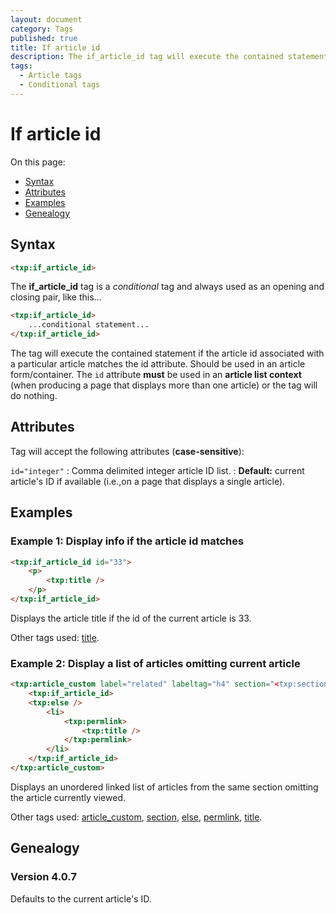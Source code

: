 ```yaml
---
layout: document
category: Tags
published: true
title: If article id
description: The if_article_id tag will execute the contained statement if the article id associated with a particular article matches.
tags:
  - Article tags
  - Conditional tags
---
```


# If article id

On this page:

* [Syntax](#syntax)
* [Attributes](#attributes)
* [Examples](#examples)
* [Genealogy](#genealogy)

## Syntax

~~~ html
<txp:if_article_id>
~~~

The **if_article_id** tag is a *conditional* tag and always used as an opening and closing pair, like this...

~~~ html
<txp:if_article_id>
    ...conditional statement...
</txp:if_article_id>
~~~

The tag will execute the contained statement if the article id associated with a particular article matches the id attribute. Should be used in an article form/container. The `id` attribute **must** be used in an **article list context** (when producing a page that displays more than one article) or the tag will do nothing.

## Attributes

Tag will accept the following attributes (**case-sensitive**):

`id="integer"`
: Comma delimited integer article ID list.
: **Default:** current article's ID if available (i.e.,on a page that displays a single article).

## Examples

### Example 1: Display info if the article id matches

~~~ html
<txp:if_article_id id="33">
    <p>
        <txp:title />
    </p>
</txp:if_article_id>
~~~

Displays the article title if the id of the current article is 33.

Other tags used: [title](title).

### Example 2: Display a list of articles omitting current article

~~~ html
<txp:article_custom label="related" labeltag="h4" section="<txp:section />" wraptag="ul">
    <txp:if_article_id>
    <txp:else />
        <li>
            <txp:permlink>
                <txp:title />
            </txp:permlink>
        </li>
    </txp:if_article_id>
</txp:article_custom>
~~~

Displays an unordered linked list of articles from the same section omitting the article currently viewed.

Other tags used: [article_custom](article_custom), [section](section), [else](else), [permlink](permlink), [title](title).

## Genealogy

### Version 4.0.7

Defaults to the current article's ID.
